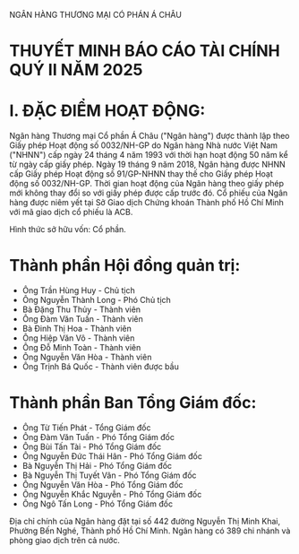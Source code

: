 
NGÂN HÀNG THƯƠNG MẠI CÓ PHÁN Á CHÂU
# THUYẾT MINH BÁO CÁO TÀI CHÍNH QUÝ II NĂM 2025

# I. ĐẶC ĐIỂM HOẠT ĐỘNG:

Ngân hàng Thương mại Cổ phần Á Châu ("Ngân hàng") được thành lập theo Giấy phép Hoạt động số 0032/NH-GP do Ngân hàng Nhà nước Việt Nam ("NHNN") cấp ngày 24 tháng 4 năm 1993 với thời hạn hoạt động 50 năm kể từ ngày cấp giấy phép. Ngày 19 tháng 9 năm 2018, Ngân hàng được NHNN cấp Giấy phép Hoạt động số 91/GP-NHNN thay thế cho Giấy phép Hoạt động số 0032/NH-GP. Thời gian hoạt động của Ngân hàng theo giấy phép mới không thay đổi so với giấy phép được cấp trước đó. Cổ phiếu của Ngân hàng được niêm yết tại Sở Giao dịch Chứng khoán Thành phố Hồ Chí Minh với mã giao dịch cổ phiếu là ACB.

Hình thức sở hữu vốn: Cổ phần.

# Thành phần Hội đồng quản trị:

- Ông Trần Hùng Huy - Chủ tịch
- Ông Nguyễn Thành Long - Phó Chủ tịch
- Bà Đặng Thu Thủy - Thành viên
- Ông Đàm Văn Tuấn - Thành viên
- Bà Đinh Thị Hoa - Thành viên
- Ông Hiệp Văn Vô - Thành viên
- Ông Đỗ Minh Toàn - Thành viên
- Ông Nguyễn Văn Hòa - Thành viên
- Ông Trịnh Bá Quốc - Thành viên được bầu

# Thành phần Ban Tổng Giám đốc:

- Ông Từ Tiến Phát - Tổng Giám đốc
- Ông Đàm Văn Tuấn - Phó Tổng Giám đốc
- Ông Bùi Tấn Tài - Phó Tổng Giám đốc
- Ông Nguyễn Đức Thái Hân - Phó Tổng Giám đốc
- Bà Nguyễn Thị Hải - Phó Tổng Giám đốc
- Bà Nguyễn Thị Tuyết Vân - Phó Tổng Giám đốc
- Ông Nguyễn Văn Hòa - Phó Tổng Giám đốc
- Ông Nguyễn Khắc Nguyễn - Phó Tổng Giám đốc
- Ông Ngô Tấn Long - Phó Tổng Giám đốc

Địa chỉ chính của Ngân hàng đặt tại số 442 đường Nguyễn Thị Minh Khai, Phường Bến Nghé, Thành phố Hồ Chí Minh. Ngân hàng có 389 chi nhánh và phòng giao dịch trên cả nước.



